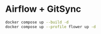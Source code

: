 # Airflow + GitSync 

```sh
docker compose up --build -d
docker compose up --profile flower up -d
```